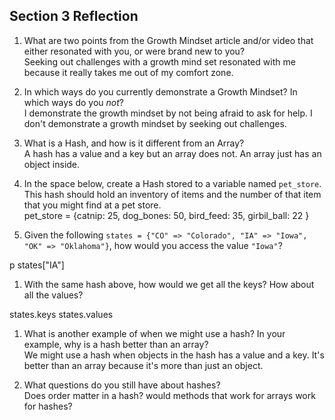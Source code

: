 ## Section 3 Reflection

1. What are two points from the Growth Mindset article and/or video that either resonated with you, or were brand new to you?
<br> Seeking out challenges with a growth mind set resonated with me because it really takes me out of my comfort zone.

1. In which ways do you currently demonstrate a Growth Mindset? In which ways do you _not_?
<br> I demonstrate the growth mindset by not being afraid to ask for help. I don't demonstrate a growth mindset by seeking out challenges.

1. What is a Hash, and how is it different from an Array?
<br>A hash has a value and a key but an array does not. An array just has an object inside.

1. In the space below, create a Hash stored to a variable named `pet_store`.  This hash should hold an inventory of items and the number of that item that you might find at a pet store.
<br>pet_store = {catnip: 25, dog_bones: 50, bird_feed: 35, girbil_ball: 22 }

1. Given the following `states = {"CO" => "Colorado", "IA" => "Iowa", "OK" => "Oklahoma"}`, how would you access the value `"Iowa"`?

p states["IA"]

1. With the same hash above, how would we get all the keys?  How about all the values?


 states.keys
states.values

1. What is another example of when we might use a hash?  In your example, why is a hash better than an array?
<br>We might use a hash when objects in the hash has a value and a key. It's better than an array because it's more than just an object.

1. What questions do you still have about hashes?
<br>Does order matter in a hash? would methods that work for arrays work for hashes?
